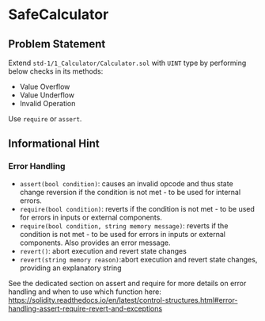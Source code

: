 # SafeCalculator
## Problem Statement

Extend `std-1/1_Calculator/Calculator.sol` with `UINT` type by performing below checks in its methods:

* Value Overflow
* Value Underflow
* Invalid Operation

Use `require` or `assert`.

## Informational Hint

### Error Handling

* `assert(bool condition)`: causes an invalid opcode and thus state change reversion if the condition is not met - to be used for internal errors.
* `require(bool condition)`: reverts if the condition is not met - to be used for errors in inputs or external components.
* `require(bool condition, string memory message)`: reverts if the condition is not met - to be used for errors in inputs or external components. Also provides an error message.
* `revert()`: abort execution and revert state changes
* `revert(string memory reason)`:abort execution and revert state changes, providing an explanatory string

See the dedicated section on assert and require for more details on error handling and when to use which function here: https://solidity.readthedocs.io/en/latest/control-structures.html#error-handling-assert-require-revert-and-exceptions
